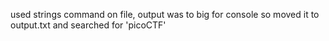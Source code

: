 used strings command on file, output was to big for console so moved it to output.txt and searched for 'picoCTF'